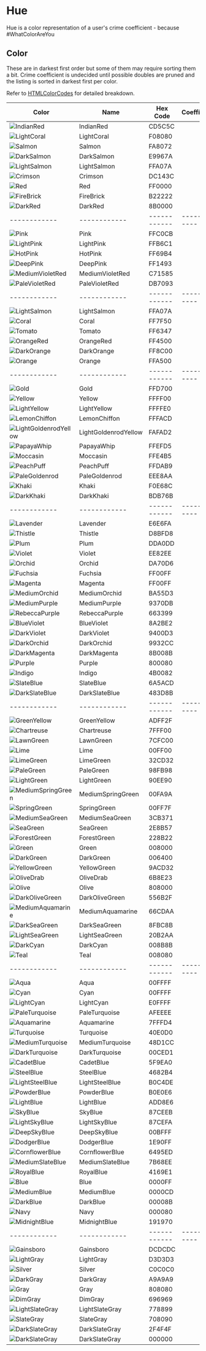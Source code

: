 # Hue

Hue is a color representation of a user's crime coefficient - because #WhatColorAreYou

## Color
These are in darkest first order but some of them may require sorting them a bit. 
Crime coefficient is undecided until possible doubles are pruned and the listing is sorted in darkest first per color. 


Refer to [HTMLColorCodes](https://htmlcolorcodes.com/color-names/) for detailed breakdown.

| Color  | Name  | Hex Code | Coefficient |
| ------------ | ------------ | ------------ | ------------ |
| ![IndianRed](https://img.shields.io/static/v1?label=&message=IndianRed&color=CD5C5C&style=for-the-badge)  | IndianRed | CD5C5C |  |
| ![LightCoral](https://img.shields.io/static/v1?label=&message=LightCoral&color=F08080&style=for-the-badge)  | LightCoral | F08080 |  |
| ![Salmon](https://img.shields.io/static/v1?label=&message=Salmon&color=FA8072&style=for-the-badge)  | Salmon | FA8072 |  |
| ![DarkSalmon](https://img.shields.io/static/v1?label=&message=DarkSalmon&color=E9967A&style=for-the-badge)  | DarkSalmon | E9967A |  |
| ![LightSalmon](https://img.shields.io/static/v1?label=&message=LightSalmon&color=FFA07A&style=for-the-badge)  | LightSalmon | FFA07A |  |
| ![Crimson](https://img.shields.io/static/v1?label=&message=Crimson&color=DC143C&style=for-the-badge)  | Crimson | DC143C |  |
| ![Red](https://img.shields.io/static/v1?label=&message=Red&color=FF0000&style=for-the-badge)  | Red | FF0000 |  |
| ![FireBrick](https://img.shields.io/static/v1?label=&message=FireBrick&color=B22222&style=for-the-badge)  | FireBrick | B22222 |  |
| ![DarkRed](https://img.shields.io/static/v1?label=&message=DarkRed&color=8B0000&style=for-the-badge)  | DarkRed | 8B0000 |  |
| ------------ | ------------ | ------------ | ------------ |
| ![Pink](https://img.shields.io/static/v1?label=&message=Pink&color=FFC0CB&style=for-the-badge)  | Pink | FFC0CB |  |
| ![LightPink](https://img.shields.io/static/v1?label=&message=LightPink&color=FFB6C1&style=for-the-badge)  | LightPink | FFB6C1 |  |
| ![HotPink](https://img.shields.io/static/v1?label=&message=HotPink&color=FF69B4&style=for-the-badge)  | HotPink | FF69B4 |  |
| ![DeepPink](https://img.shields.io/static/v1?label=&message=DeepPink&color=FF1493&style=for-the-badge)  | DeepPink | FF1493 |  |
| ![MediumVioletRed](https://img.shields.io/static/v1?label=&message=MediumVioletRed&color=C71585&style=for-the-badge)  | MediumVioletRed | C71585 |  |
| ![PaleVioletRed](https://img.shields.io/static/v1?label=&message=PaleVioletRed&color=DB7093&style=for-the-badge)  | PaleVioletRed | DB7093 |  |
| ------------ | ------------ | ------------ | ------------ |
| ![LightSalmon](https://img.shields.io/static/v1?label=&message=LightSalmon&color=FFA07A&style=for-the-badge)  | LightSalmon | FFA07A |  |
| ![Coral](https://img.shields.io/static/v1?label=&message=Coral&color=FF7F50&style=for-the-badge)  | Coral | FF7F50 |  |
| ![Tomato](https://img.shields.io/static/v1?label=&message=Tomato&color=FF6347&style=for-the-badge)  | Tomato | FF6347 |  |
| ![OrangeRed](https://img.shields.io/static/v1?label=&message=OrangeRed&color=FF4500&style=for-the-badge)  | OrangeRed | FF4500 |  |
| ![DarkOrange](https://img.shields.io/static/v1?label=&message=DarkOrange&color=FF8C00&style=for-the-badge)  | DarkOrange | FF8C00 |  |
| ![Orange](https://img.shields.io/static/v1?label=&message=Orange&color=FFA500&style=for-the-badge)  | Orange | FFA500 |  |
| ------------ | ------------ | ------------ | ------------ |
| ![Gold](https://img.shields.io/static/v1?label=&message=Gold&color=FFD700&style=for-the-badge)  | Gold | FFD700 |  |
| ![Yellow](https://img.shields.io/static/v1?label=&message=Yellow&color=FFFF00&style=for-the-badge)  | Yellow | FFFF00 |  |
| ![LightYellow](https://img.shields.io/static/v1?label=&message=LightYellow&color=FFFFE0&style=for-the-badge)  | LightYellow | FFFFE0 |  |
| ![LemonChiffon](https://img.shields.io/static/v1?label=&message=LemonChiffon&color=FFFACD&style=for-the-badge)  | LemonChiffon | FFFACD |  |
| ![LightGoldenrodYellow](https://img.shields.io/static/v1?label=&message=LightGoldenrodYellow&color=FAFAD2&style=for-the-badge)  | LightGoldenrodYellow | FAFAD2 |  |
| ![PapayaWhip](https://img.shields.io/static/v1?label=&message=PapayaWhip&color=FFEFD5&style=for-the-badge)  | PapayaWhip | FFEFD5 |  |
| ![Moccasin](https://img.shields.io/static/v1?label=&message=Moccasin&color=FFE4B5&style=for-the-badge)  | Moccasin | FFE4B5 |  |
| ![PeachPuff](https://img.shields.io/static/v1?label=&message=PeachPuff&color=FFDAB9&style=for-the-badge)  | PeachPuff | FFDAB9 |  |
| ![PaleGoldenrod](https://img.shields.io/static/v1?label=&message=PaleGoldenrod&color=EEE8AA&style=for-the-badge)  | PaleGoldenrod | EEE8AA |  |
| ![Khaki](https://img.shields.io/static/v1?label=&message=Khaki&color=F0E68C&style=for-the-badge)  | Khaki | F0E68C |  |
| ![DarkKhaki](https://img.shields.io/static/v1?label=&message=DarkKhaki&color=BDB76B&style=for-the-badge)  | DarkKhaki | BDB76B |  |
| ------------ | ------------ | ------------ | ------------ |
| ![Lavender](https://img.shields.io/static/v1?label=&message=Lavender&color=E6E6FA&style=for-the-badge)  | Lavender | E6E6FA |  |
| ![Thistle](https://img.shields.io/static/v1?label=&message=Thistle&color=D8BFD8&style=for-the-badge)  | Thistle | D8BFD8 |  |
| ![Plum](https://img.shields.io/static/v1?label=&message=Plum&color=DDA0DD&style=for-the-badge)  | Plum | DDA0DD |  |
| ![Violet](https://img.shields.io/static/v1?label=&message=Violet&color=EE82EE&style=for-the-badge)  | Violet | EE82EE |  |
| ![Orchid](https://img.shields.io/static/v1?label=&message=Orchid&color=DA70D6&style=for-the-badge)  | Orchid | DA70D6 |  |
| ![Fuchsia](https://img.shields.io/static/v1?label=&message=Fuchsia&color=FF00FF&style=for-the-badge)  | Fuchsia | FF00FF |  |
| ![Magenta](https://img.shields.io/static/v1?label=&message=Magenta&color=FF00FF&style=for-the-badge)  | Magenta | FF00FF |  |
| ![MediumOrchid](https://img.shields.io/static/v1?label=&message=MediumOrchid&color=BA55D3&style=for-the-badge)  | MediumOrchid | BA55D3 |  |
| ![MediumPurple](https://img.shields.io/static/v1?label=&message=MediumPurple&color=9370DB&style=for-the-badge)  | MediumPurple | 9370DB |  |
| ![RebeccaPurple](https://img.shields.io/static/v1?label=&message=RebeccaPurple&color=663399&style=for-the-badge)  | RebeccaPurple | 663399 |  |
| ![BlueViolet](https://img.shields.io/static/v1?label=&message=BlueViolet&color=8A2BE2&style=for-the-badge)  | BlueViolet | 8A2BE2 |  |
| ![DarkViolet](https://img.shields.io/static/v1?label=&message=DarkViolet&color=9400D3&style=for-the-badge)  | DarkViolet | 9400D3 |  |
| ![DarkOrchid](https://img.shields.io/static/v1?label=&message=DarkOrchid&color=9932CC&style=for-the-badge)  | DarkOrchid | 9932CC |  |
| ![DarkMagenta](https://img.shields.io/static/v1?label=&message=DarkMagenta&color=8B008B&style=for-the-badge)  | DarkMagenta | 8B008B |  |
| ![Purple](https://img.shields.io/static/v1?label=&message=Purple&color=800080&style=for-the-badge)  | Purple | 800080 |  |
| ![Indigo](https://img.shields.io/static/v1?label=&message=Indigo&color=4B0082&style=for-the-badge)  | Indigo | 4B0082 |  |
| ![SlateBlue](https://img.shields.io/static/v1?label=&message=SlateBlue&color=6A5ACD&style=for-the-badge)  | SlateBlue | 6A5ACD |  |
| ![DarkSlateBlue](https://img.shields.io/static/v1?label=&message=DarkSlateBlue&color=483D8B&style=for-the-badge)  | DarkSlateBlue | 483D8B |  |
| ------------ | ------------ | ------------ | ------------ |
| ![GreenYellow](https://img.shields.io/static/v1?label=&message=GreenYellow&color=ADFF2F&style=for-the-badge)  | GreenYellow | ADFF2F |  |
| ![Chartreuse](https://img.shields.io/static/v1?label=&message=Chartreuse&color=7FFF00&style=for-the-badge)  | Chartreuse | 7FFF00 |  |
| ![LawnGreen](https://img.shields.io/static/v1?label=&message=LawnGreen&color=7CFC00&style=for-the-badge)  | LawnGreen | 7CFC00 |  |
| ![Lime](https://img.shields.io/static/v1?label=&message=Lime&color=00FF00&style=for-the-badge)  | Lime | 00FF00 |  |
| ![LimeGreen](https://img.shields.io/static/v1?label=&message=LimeGreen&color=32CD32&style=for-the-badge)  | LimeGreen | 32CD32 |  |
| ![PaleGreen](https://img.shields.io/static/v1?label=&message=PaleGreen&color=98FB98&style=for-the-badge)  | PaleGreen | 98FB98 |  |
| ![LightGreen](https://img.shields.io/static/v1?label=&message=LightGreen&color=90EE90&style=for-the-badge)  | LightGreen | 90EE90 |  |
| ![MediumSpringGreen](https://img.shields.io/static/v1?label=&message=MediumSpringGreen&color=00FA9A&style=for-the-badge)  | MediumSpringGreen | 00FA9A |  |
| ![SpringGreen](https://img.shields.io/static/v1?label=&message=SpringGreen&color=00FF7F&style=for-the-badge)  | SpringGreen | 00FF7F |  |
| ![MediumSeaGreen](https://img.shields.io/static/v1?label=&message=MediumSeaGreen&color=3CB371&style=for-the-badge)  | MediumSeaGreen | 3CB371 |  |
| ![SeaGreen](https://img.shields.io/static/v1?label=&message=SeaGreen&color=2E8B57&style=for-the-badge)  | SeaGreen | 2E8B57 |  |
| ![ForestGreen](https://img.shields.io/static/v1?label=&message=ForestGreen&color=228B22&style=for-the-badge)  | ForestGreen | 228B22 |  |
| ![Green](https://img.shields.io/static/v1?label=&message=Green&color=008000&style=for-the-badge)  | Green | 008000 |  |
| ![DarkGreen](https://img.shields.io/static/v1?label=&message=DarkGreen&color=006400&style=for-the-badge)  | DarkGreen | 006400 |  |
| ![YellowGreen](https://img.shields.io/static/v1?label=&message=YellowGreen&color=9ACD32&style=for-the-badge)  | YellowGreen | 9ACD32 |  |
| ![OliveDrab](https://img.shields.io/static/v1?label=&message=OliveDrab&color=6B8E23&style=for-the-badge)  | OliveDrab | 6B8E23 |  |
| ![Olive](https://img.shields.io/static/v1?label=&message=Olive&color=808000&style=for-the-badge)  | Olive | 808000 |  |
| ![DarkOliveGreen](https://img.shields.io/static/v1?label=&message=DarkOliveGreen&color=556B2F&style=for-the-badge)  | DarkOliveGreen | 556B2F |  |
| ![MediumAquamarine](https://img.shields.io/static/v1?label=&message=MediumAquamarine&color=66CDAA&style=for-the-badge)  | MediumAquamarine | 66CDAA |  |
| ![DarkSeaGreen](https://img.shields.io/static/v1?label=&message=DarkSeaGreen&color=8FBC8B&style=for-the-badge)  | DarkSeaGreen | 8FBC8B |  |
| ![LightSeaGreen](https://img.shields.io/static/v1?label=&message=LightSeaGreen&color=20B2AA&style=for-the-badge)  | LightSeaGreen | 20B2AA |  |
| ![DarkCyan](https://img.shields.io/static/v1?label=&message=DarkCyan&color=008B8B&style=for-the-badge)  | DarkCyan | 008B8B |  |
| ![Teal](https://img.shields.io/static/v1?label=&message=Teal&color=008080&style=for-the-badge)  | Teal | 008080 |  |
| ------------ | ------------ | ------------ | ------------ |
| ![Aqua](https://img.shields.io/static/v1?label=&message=Aqua&color=00FFFF&style=for-the-badge)  | Aqua | 00FFFF |  |
| ![Cyan](https://img.shields.io/static/v1?label=&message=Cyan&color=00FFFF&style=for-the-badge)  | Cyan | 00FFFF |  |
| ![LightCyan](https://img.shields.io/static/v1?label=&message=LightCyan&color=E0FFFF&style=for-the-badge)  | LightCyan | E0FFFF |  |
| ![PaleTurquoise](https://img.shields.io/static/v1?label=&message=PaleTurquoise&color=AFEEEE&style=for-the-badge)  | PaleTurquoise | AFEEEE |  |
| ![Aquamarine](https://img.shields.io/static/v1?label=&message=Aquamarine&color=7FFFD4&style=for-the-badge)  | Aquamarine | 7FFFD4 |  |
| ![Turquoise](https://img.shields.io/static/v1?label=&message=Turquoise&color=40E0D0&style=for-the-badge)  | Turquoise | 40E0D0 |  |
| ![MediumTurquoise](https://img.shields.io/static/v1?label=&message=MediumTurquoise&color=48D1CC&style=for-the-badge)  | MediumTurquoise | 48D1CC |  |
| ![DarkTurquoise](https://img.shields.io/static/v1?label=&message=DarkTurquoise&color=00CED1&style=for-the-badge)  | DarkTurquoise | 00CED1 |  |
| ![CadetBlue](https://img.shields.io/static/v1?label=&message=CadetBlue&color=5F9EA0&style=for-the-badge)  | CadetBlue | 5F9EA0 |  |
| ![SteelBlue](https://img.shields.io/static/v1?label=&message=SteelBlue&color=4682B4&style=for-the-badge)  | SteelBlue | 4682B4 |  |
| ![LightSteelBlue](https://img.shields.io/static/v1?label=&message=LightSteelBlue&color=B0C4DE&style=for-the-badge)  | LightSteelBlue | B0C4DE |  |
| ![PowderBlue](https://img.shields.io/static/v1?label=&message=PowderBlue&color=B0E0E6&style=for-the-badge)  | PowderBlue | B0E0E6 |  |
| ![LightBlue](https://img.shields.io/static/v1?label=&message=LightBlue&color=ADD8E6&style=for-the-badge)  | LightBlue | ADD8E6 |  |
| ![SkyBlue](https://img.shields.io/static/v1?label=&message=SkyBlue&color=87CEEB&style=for-the-badge)  | SkyBlue | 87CEEB |  |
| ![LightSkyBlue](https://img.shields.io/static/v1?label=&message=LightSkyBlue&color=87CEFA&style=for-the-badge)  | LightSkyBlue | 87CEFA |  |
| ![DeepSkyBlue](https://img.shields.io/static/v1?label=&message=DeepSkyBlue&color=00BFFF&style=for-the-badge)  | DeepSkyBlue | 00BFFF |  |
| ![DodgerBlue](https://img.shields.io/static/v1?label=&message=DodgerBlue&color=1E90FF&style=for-the-badge)  | DodgerBlue | 1E90FF |  |
| ![CornflowerBlue](https://img.shields.io/static/v1?label=&message=CornflowerBlue&color=6495ED&style=for-the-badge)  | CornflowerBlue | 6495ED |  |
| ![MediumSlateBlue](https://img.shields.io/static/v1?label=&message=MediumSlateBlue&color=7B68EE&style=for-the-badge)  | MediumSlateBlue | 7B68EE |  |
| ![RoyalBlue](https://img.shields.io/static/v1?label=&message=RoyalBlue&color=4169E1&style=for-the-badge)  | RoyalBlue | 4169E1 |  |
| ![Blue](https://img.shields.io/static/v1?label=&message=Blue&color=0000FF&style=for-the-badge)  | Blue | 0000FF |  |
| ![MediumBlue](https://img.shields.io/static/v1?label=&message=MediumBlue&color=0000CD&style=for-the-badge)  | MediumBlue | 0000CD |  |
| ![DarkBlue](https://img.shields.io/static/v1?label=&message=DarkBlue&color=00008B&style=for-the-badge)  | DarkBlue | 00008B |  |
| ![Navy](https://img.shields.io/static/v1?label=&message=Navy&color=000080&style=for-the-badge)  | Navy | 000080 |  |
| ![MidnightBlue](https://img.shields.io/static/v1?label=&message=MidnightBlue&color=191970&style=for-the-badge)  | MidnightBlue | 191970 |  |
| ------------ | ------------ | ------------ | ------------ |
| ![Gainsboro](https://img.shields.io/static/v1?label=&message=Gainsboro&color=DCDCDC&style=for-the-badge)  | Gainsboro | DCDCDC |  |
| ![LightGray](https://img.shields.io/static/v1?label=&message=LightGray&color=D3D3D3&style=for-the-badge)  | LightGray | D3D3D3 |  |
| ![Silver](https://img.shields.io/static/v1?label=&message=Silver&color=C0C0C0&style=for-the-badge)  | Silver | C0C0C0 |  |
| ![DarkGray](https://img.shields.io/static/v1?label=&message=DarkGray&color=A9A9A9&style=for-the-badge)  | DarkGray | A9A9A9 |  |
| ![Gray](https://img.shields.io/static/v1?label=&message=Gray&color=808080&style=for-the-badge)  | Gray | 808080 |  |
| ![DimGray](https://img.shields.io/static/v1?label=&message=DimGray&color=696969&style=for-the-badge)  | DimGray | 696969 |  |
| ![LightSlateGray](https://img.shields.io/static/v1?label=&message=LightSlateGray&color=778899&style=for-the-badge)  | LightSlateGray | 778899 |  |
| ![SlateGray](https://img.shields.io/static/v1?label=&message=SlateGray&color=708090&style=for-the-badge)  | SlateGray | 708090 |  |
| ![DarkSlateGray](https://img.shields.io/static/v1?label=&message=DarkSlateGray&color=2F4F4F&style=for-the-badge)  | DarkSlateGray | 2F4F4F |  |
| ![DarkSlateGray](https://img.shields.io/static/v1?label=&message=BlackBlack&color=000000&style=for-the-badge)  | DarkSlateGray | 000000 |  |
